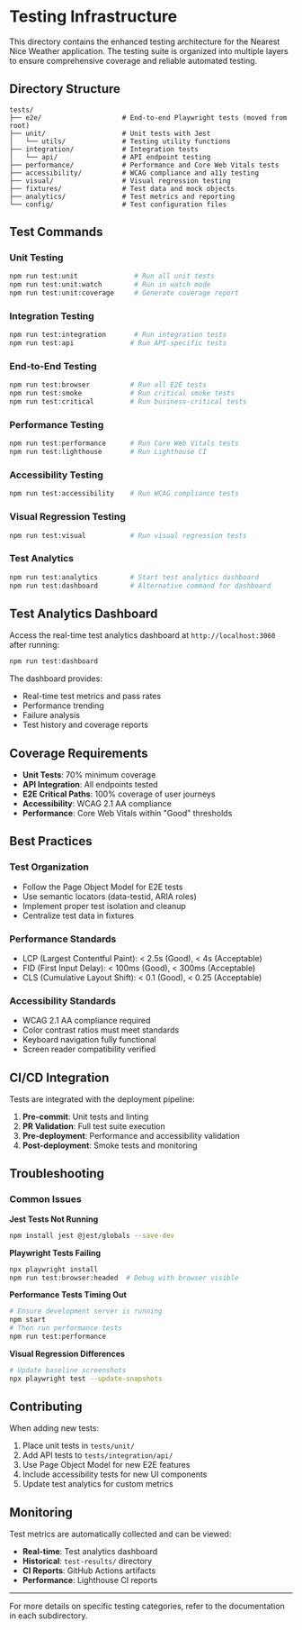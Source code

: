 # Testing Infrastructure

This directory contains the enhanced testing architecture for the Nearest Nice Weather application. The testing suite is organized into multiple layers to ensure comprehensive coverage and reliable automated testing.

## Directory Structure

```
tests/
├── e2e/                    # End-to-end Playwright tests (moved from root)
├── unit/                   # Unit tests with Jest
│   └── utils/              # Testing utility functions
├── integration/            # Integration tests
│   └── api/                # API endpoint testing
├── performance/            # Performance and Core Web Vitals tests
├── accessibility/          # WCAG compliance and a11y testing
├── visual/                 # Visual regression testing
├── fixtures/               # Test data and mock objects
├── analytics/              # Test metrics and reporting
└── config/                 # Test configuration files
```

## Test Commands

### Unit Testing
```bash
npm run test:unit              # Run all unit tests
npm run test:unit:watch        # Run in watch mode
npm run test:unit:coverage     # Generate coverage report
```

### Integration Testing
```bash
npm run test:integration       # Run integration tests
npm run test:api              # Run API-specific tests
```

### End-to-End Testing
```bash
npm run test:browser          # Run all E2E tests
npm run test:smoke            # Run critical smoke tests
npm run test:critical         # Run business-critical tests
```

### Performance Testing
```bash
npm run test:performance      # Run Core Web Vitals tests
npm run test:lighthouse       # Run Lighthouse CI
```

### Accessibility Testing
```bash
npm run test:accessibility    # Run WCAG compliance tests
```

### Visual Regression Testing
```bash
npm run test:visual           # Run visual regression tests
```

### Test Analytics
```bash
npm run test:analytics        # Start test analytics dashboard
npm run test:dashboard        # Alternative command for dashboard
```

## Test Analytics Dashboard

Access the real-time test analytics dashboard at `http://localhost:3060` after running:

```bash
npm run test:dashboard
```

The dashboard provides:
- Real-time test metrics and pass rates
- Performance trending
- Failure analysis
- Test history and coverage reports

## Coverage Requirements

- **Unit Tests**: 70% minimum coverage
- **API Integration**: All endpoints tested
- **E2E Critical Paths**: 100% coverage of user journeys
- **Accessibility**: WCAG 2.1 AA compliance
- **Performance**: Core Web Vitals within "Good" thresholds

## Best Practices

### Test Organization
- Follow the Page Object Model for E2E tests
- Use semantic locators (data-testid, ARIA roles)
- Implement proper test isolation and cleanup
- Centralize test data in fixtures

### Performance Standards
- LCP (Largest Contentful Paint): < 2.5s (Good), < 4s (Acceptable)
- FID (First Input Delay): < 100ms (Good), < 300ms (Acceptable)
- CLS (Cumulative Layout Shift): < 0.1 (Good), < 0.25 (Acceptable)

### Accessibility Standards
- WCAG 2.1 AA compliance required
- Color contrast ratios must meet standards
- Keyboard navigation fully functional
- Screen reader compatibility verified

## CI/CD Integration

Tests are integrated with the deployment pipeline:

1. **Pre-commit**: Unit tests and linting
2. **PR Validation**: Full test suite execution
3. **Pre-deployment**: Performance and accessibility validation
4. **Post-deployment**: Smoke tests and monitoring

## Troubleshooting

### Common Issues

**Jest Tests Not Running**
```bash
npm install jest @jest/globals --save-dev
```

**Playwright Tests Failing**
```bash
npx playwright install
npm run test:browser:headed  # Debug with browser visible
```

**Performance Tests Timing Out**
```bash
# Ensure development server is running
npm start
# Then run performance tests
npm run test:performance
```

**Visual Regression Differences**
```bash
# Update baseline screenshots
npx playwright test --update-snapshots
```

## Contributing

When adding new tests:

1. Place unit tests in `tests/unit/`
2. Add API tests to `tests/integration/api/`
3. Use Page Object Model for new E2E features
4. Include accessibility tests for new UI components
5. Update test analytics for custom metrics

## Monitoring

Test metrics are automatically collected and can be viewed:

- **Real-time**: Test analytics dashboard
- **Historical**: `test-results/` directory
- **CI Reports**: GitHub Actions artifacts
- **Performance**: Lighthouse CI reports

---

For more details on specific testing categories, refer to the documentation in each subdirectory.
